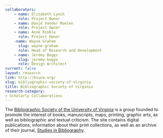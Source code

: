 ```yaml
---
collaborators: 
	- name: Elizabeth Lynch
	  role: Project Owner
	- name: David Vander Muelen
	  role: Project Owner
	- name: Anne Ribble
	  role: Project Owner
	-name: Wayne Graham
	  slug: wayne-graham
	  role: Head of Research and Development
	- name: Jeremy Boggs
	  slug: jeremy-boggs
	  role: Design Architect
current: false
layout: research
link: http://bsuva.org/
slug: bibliographic-society-of-virginia
title: Bibliographic Society of Virginia
research-category:
- Scholarly Collaborations
---
```


The [Bibliographic Society of the University of Virginia](http://bsuva.org/) is a group founded to promote the interest of books, manuscripts, maps, printing, graphic arts, as well as bibliographic and textual criticism. The site contains digital publications, information about their print collections, as well as an archive of their journal, [Studies in Bibliography](http://bsuva.org/wordpress/studies-in-bibliography/). 
